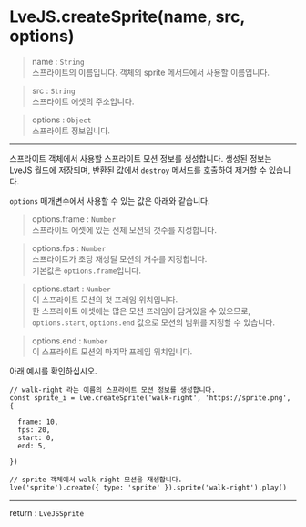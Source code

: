 # LveJS.createSprite(name, src, options)

> name : `String`  
  스프라이트의 이름입니다. 객체의 sprite 메서드에서 사용할 이름입니다.

> src : `String`  
  스프라이트 에셋의 주소입니다.

> options : `Object`  
  스프라이트 정보입니다.

---

스프라이트 객체에서 사용할 스프라이트 모션 정보를 생성합니다. 생성된 정보는 LveJS 월드에 저장되며, 반환된 값에서 `destroy` 메서드를 호출하여 제거할 수 있습니다.

`options` 매개변수에서 사용할 수 있는 값은 아래와 같습니다.

> options.frame : `Number`  
  스프라이트 에셋에 있는 전체 모션의 갯수를 지정합니다.

> options.fps : `Number`  
  스프라이트가 초당 재생될 모션의 개수를 지정합니다.  
  기본값은 `options.frame`입니다.

> options.start : `Number`  
  이 스프라이트 모션의 첫 프레임 위치입니다.  
  한 스프라이트 에셋에는 많은 모션 프레임이 담겨있을 수 있으므로, `options.start`, `options.end` 값으로 모션의 범위를 지정할 수 있습니다.

> options.end : `Number`  
  이 스프라이트 모션의 마지막 프레임 위치입니다.

아래 예시를 확인하십시오.

```
// walk-right 라는 이름의 스프라이트 모션 정보를 생성합니다.
const sprite_i = lve.createSprite('walk-right', 'https://sprite.png', {

  frame: 10,
  fps: 20,
  start: 0,
  end: 5,

})

// sprite 객체에서 walk-right 모션을 재생합니다.
lve('sprite').create({ type: 'sprite' }).sprite('walk-right').play()
```

---

return : `LveJSSprite`